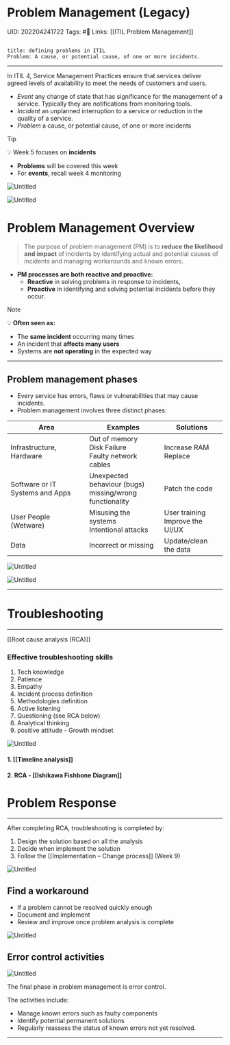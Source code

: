 # **Problem Management** (Legacy)
UID: 202204241722
Tags: #🌱 
Links: [[ITIL Problem Management]]

## 
 ```ad-quote
title: defining problems in ITIL
Problem: A cause, or potential cause, of one or more incidents.
```
---

In ITIL 4, Service Management Practices ensure that services deliver agreed levels of availability to meet the needs of customers and users.
- *Event*  any change of state that has significance for the management of a service. Typically they are notifications from monitoring tools.
- *Incident* an unplanned interruption to a service or reduction in the quality of a service.
- *Problem* a cause, or potential cause, of one or more incidents
> [!tip]
> 💡 Week 5 focuses on **incidents**
> 
> - **Problems** will be covered this week
> - For **events**, recall week 4 monitoring

![Untitled](Enterprise%205bd06/Untitled%204.png)

![Untitled](Enterprise%205bd06/Untitled%205.png)

# Problem Management Overview

> The purpose of problem management (PM) is to **reduce the likelihood and impact** of incidents by identifying actual and potential causes of incidents and managing workarounds and known errors.
> 
- **PM processes are both reactive and proactive:**
    - **Reactive** in solving problems in response to incidents,
    - **Proactive** in identifying and solving potential incidents before they occur.
> [!note]
> 💡 **Often seen as:**
> 
> - The **same incident** occurring many times
> - An incident that **affects many users**
> - Systems are **not operating** in the expected way
---
## Problem management phases
- Every service has errors, flaws or vulnerabilities that may cause incidents.
- Problem management involves three distinct phases:

|Area|Examples|Solutions|
|-----|-----|----|
|Infrastructure, Hardware| Out of memory <br>Disk Failure<br>Faulty network cables|Increase RAM <br> Replace|
|Software or IT Systems and Apps|Unexpected behaviour (bugs) <br>missing/wrong functionality|Patch the code|
|User People (Wetware)|Misusing the systems<br>Intentional attacks| User training<br>Improve the UI/UX|
|Data| Incorrect or missing|Update/clean the data|

![Untitled](Enterprise%205bd06/Untitled%207.png)

![Untitled](Enterprise%205bd06/Untitled%208.png)

---
# **Troubleshooting**
---
 [[Root cause analysis (RCA)]]

### Effective troubleshooting skills

1. Tech knowledge
2. Patience
3. Empathy
4. Incident process definition
5. Methodologies definition
6. Active listening
7. Questioning (see RCA below)
8. Analytical thinking
9. positive attitude - Growth mindset

![Untitled](Enterprise%205bd06/Untitled%209.png)

#### 1. [[Timeline analysis]]
#### 2.  RCA - [[Ishikawa Fishbone Diagram]]

# Problem Response
---

After completing RCA, troubleshooting is completed by:

1. Design the solution based on all the analysis
2. Decide when implement the solution
3. Follow the [[Implementation – Change process]] (Week 9)

![Untitled](Enterprise%205bd06/Untitled%2014.png)

## Find a workaround
- If a problem cannot be resolved quickly enough
- Document and implement
- Review and improve once problem analysis is complete

![Untitled](Enterprise%205bd06/Untitled%2015.png)

## Error control activities
![Untitled](Enterprise%205bd06/Untitled%2016.png)

The final phase in problem management is error control.

The activities include:

- Manage known errors such as faulty components
- Identify potential permanent solutions
- Regularly reassess the status of known errors not yet resolved.

---
